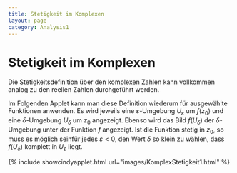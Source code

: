 ```yaml
---
title: Stetigkeit im Komplexen
layout: page
category: Analysis1
---
```


# Stetigkeit im Komplexen

Die Stetigkeitsdefinition über den komplexen Zahlen kann vollkommen analog zu den reellen Zahlen durchgeführt werden.

Im Folgenden Applet kann man diese Definition wiederum für ausgewählte Funktionen anwenden.
Es wird jeweils eine $\varepsilon$-Umgebung $U_\varepsilon$ um $f(z_0)$ und eine  $\delta$-Umgebung $U_\delta$  um $z_0$ angezeigt.
Ebenso wird das Bild $f(U_\delta)$ der $\delta$-Umgebung unter der Funktion $f$ angezeigt. Ist die Funktion stetig in $z_0$, so muss es  möglich seinfür jedes $\varepsilon<0$, den Wert $\delta$ so klein zu wählen, dass $f(U_\delta)$ komplett in $U_\varepsilon$ liegt.


{% include showcindyapplet.html url="images/KomplexStetigkeit1.html" %}

